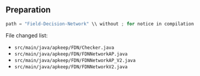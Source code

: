 ## Preparation

```java
path = "Field-Decision-Network" \\ without ; for notice in compilation
```

File changed list:

* `src/main/java/apkeep/FDN/Checker.java`
* `src/main/java/apkeep/FDN/FDNNetworkAP.java`
* `src/main/java/apkeep/FDN/FDNNetworkAP_V2.java`
* `src/main/java/apkeep/FDN/FDNNetworkV2.java`